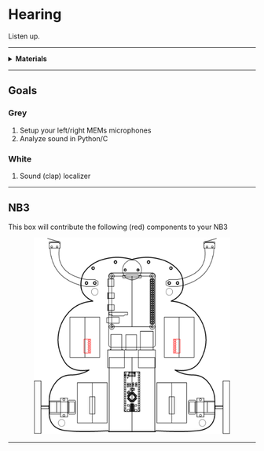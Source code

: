 # Hearing

Listen up.

----

<details><summary><b>Materials</b></summary><p>

Contents|Description| # |Data|Link|
:-------|:----------|:-:|:--:|:--:|
NB3 Ear| I2S mems microphone breakout board|2|[-D-](NB3_ear)|-

</p></details>

----

## Goals

### Grey

1. Setup your left/right MEMs microphones
2. Analyze sound in Python/C

### White

1. Sound (clap) localizer


----

## NB3

This box will contribute the following (red) components to your NB3

<p align="center">
<img src="_data/images/NB3_hearing.png" alt="NB3 stage" width="400" height="400">
<p>

----

